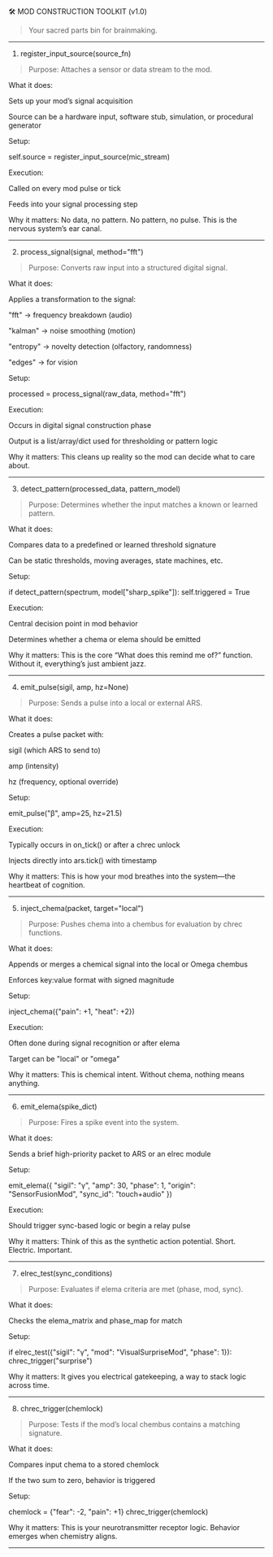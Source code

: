 🛠️ MOD CONSTRUCTION TOOLKIT (v1.0)

> Your sacred parts bin for brainmaking.




---

1. register_input_source(source_fn)

> Purpose: Attaches a sensor or data stream to the mod.



What it does:

Sets up your mod’s signal acquisition

Source can be a hardware input, software stub, simulation, or procedural generator


Setup:

self.source = register_input_source(mic_stream)

Execution:

Called on every mod pulse or tick

Feeds into your signal processing step


Why it matters:
No data, no pattern. No pattern, no pulse.
This is the nervous system’s ear canal.


---

2. process_signal(signal, method="fft")

> Purpose: Converts raw input into a structured digital signal.



What it does:

Applies a transformation to the signal:

"fft" → frequency breakdown (audio)

"kalman" → noise smoothing (motion)

"entropy" → novelty detection (olfactory, randomness)

"edges" → for vision



Setup:

processed = process_signal(raw_data, method="fft")

Execution:

Occurs in digital signal construction phase

Output is a list/array/dict used for thresholding or pattern logic


Why it matters:
This cleans up reality so the mod can decide what to care about.


---

3. detect_pattern(processed_data, pattern_model)

> Purpose: Determines whether the input matches a known or learned pattern.



What it does:

Compares data to a predefined or learned threshold signature

Can be static thresholds, moving averages, state machines, etc.


Setup:

if detect_pattern(spectrum, model["sharp_spike"]):
    self.triggered = True

Execution:

Central decision point in mod behavior

Determines whether a chema or elema should be emitted


Why it matters:
This is the core “What does this remind me of?” function. Without it, everything’s just ambient jazz.


---

4. emit_pulse(sigil, amp, hz=None)

> Purpose: Sends a pulse into a local or external ARS.



What it does:

Creates a pulse packet with:

sigil (which ARS to send to)

amp (intensity)

hz (frequency, optional override)



Setup:

emit_pulse("β", amp=25, hz=21.5)

Execution:

Typically occurs in on_tick() or after a chrec unlock

Injects directly into ars.tick() with timestamp


Why it matters:
This is how your mod breathes into the system—the heartbeat of cognition.


---

5. inject_chema(packet, target="local")

> Purpose: Pushes chema into a chembus for evaluation by chrec functions.



What it does:

Appends or merges a chemical signal into the local or Omega chembus

Enforces key:value format with signed magnitude


Setup:

inject_chema({"pain": +1, "heat": +2})

Execution:

Often done during signal recognition or after elema

Target can be "local" or "omega"


Why it matters:
This is chemical intent. Without chema, nothing means anything.


---

6. emit_elema(spike_dict)

> Purpose: Fires a spike event into the system.



What it does:

Sends a brief high-priority packet to ARS or an elrec module


Setup:

emit_elema({
    "sigil": "γ",
    "amp": 30,
    "phase": 1,
    "origin": "SensorFusionMod",
    "sync_id": "touch+audio"
})

Execution:

Should trigger sync-based logic or begin a relay pulse


Why it matters:
Think of this as the synthetic action potential. Short. Electric. Important.


---

7. elrec_test(sync_conditions)

> Purpose: Evaluates if elema criteria are met (phase, mod, sync).



What it does:

Checks the elema_matrix and phase_map for match


Setup:

if elrec_test({"sigil": "γ", "mod": "VisualSurpriseMod", "phase": 1}):
    chrec_trigger("surprise")

Why it matters:
It gives you electrical gatekeeping, a way to stack logic across time.


---

8. chrec_trigger(chemlock)

> Purpose: Tests if the mod’s local chembus contains a matching signature.



What it does:

Compares input chema to a stored chemlock

If the two sum to zero, behavior is triggered


Setup:

chemlock = {"fear": -2, "pain": +1}
chrec_trigger(chemlock)

Why it matters:
This is your neurotransmitter receptor logic. Behavior emerges when chemistry aligns.


---

